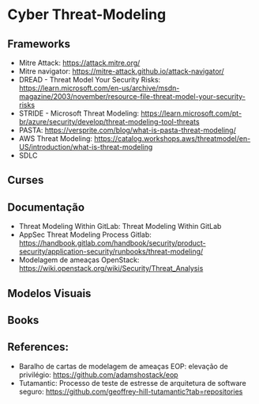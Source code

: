 # Cyber Threat-Modeling

## Frameworks
- Mitre Attack: https://attack.mitre.org/
- Mitre navigator: https://mitre-attack.github.io/attack-navigator/
- DREAD - Threat Model Your Security Risks: https://learn.microsoft.com/en-us/archive/msdn-magazine/2003/november/resource-file-threat-model-your-security-risks
- STRIDE - Microsoft Threat Modeling: https://learn.microsoft.com/pt-br/azure/security/develop/threat-modeling-tool-threats
- PASTA: https://versprite.com/blog/what-is-pasta-threat-modeling/
- AWS Threat Modeling: https://catalog.workshops.aws/threatmodel/en-US/introduction/what-is-threat-modeling
- SDLC

## Curses
## Documentação
- Threat Modeling Within GitLab: Threat Modeling Within GitLab
- AppSec Threat Modeling Process Gitlab: https://handbook.gitlab.com/handbook/security/product-security/application-security/runbooks/threat-modeling/
- Modelagem de ameaças OpenStack: https://wiki.openstack.org/wiki/Security/Threat_Analysis
## Modelos Visuais

## Books
## References:
- Baralho de cartas de modelagem de ameaças EOP: elevação de privilégio: https://github.com/adamshostack/eop 
- Tutamantic: Processo de teste de estresse de arquitetura de software seguro: https://github.com/geoffrey-hill-tutamantic?tab=repositories


